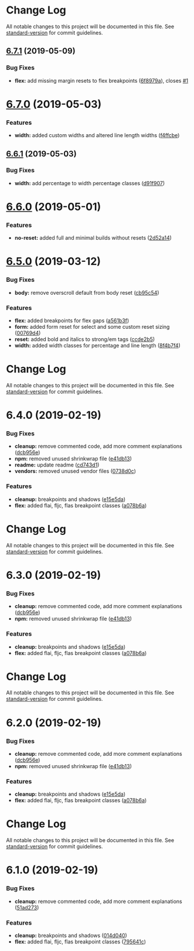 # Change Log

All notable changes to this project will be documented in this file. See [standard-version](https://github.com/conventional-changelog/standard-version) for commit guidelines.

## [6.7.1](https://github.com/nullpub/css/compare/v6.7.0...v6.7.1) (2019-05-09)


### Bug Fixes

* **flex:** add missing margin resets to flex breakpoints ([6f8979a](https://github.com/nullpub/css/commit/6f8979a)), closes [#1](https://github.com/nullpub/css/issues/1)



# [6.7.0](https://github.com/nullpub/css/compare/v6.6.1...v6.7.0) (2019-05-03)


### Features

* **width:** added custom widths and altered line length widths ([f4ffcbe](https://github.com/nullpub/css/commit/f4ffcbe))



## [6.6.1](https://github.com/nullpub/css/compare/v6.6.0...v6.6.1) (2019-05-03)


### Bug Fixes

* **width:** add percentage to width percentage classes ([d91f907](https://github.com/nullpub/css/commit/d91f907))



# [6.6.0](https://github.com/nullpub/css/compare/v6.5.0...v6.6.0) (2019-05-01)


### Features

* **no-reset:** added full and minimal builds without resets ([2d52a14](https://github.com/nullpub/css/commit/2d52a14))



# [6.5.0](https://github.com/nullpub/css/compare/v6.4.0...v6.5.0) (2019-03-12)


### Bug Fixes

* **body:** remove overscroll default from body reset ([cb95c54](https://github.com/nullpub/css/commit/cb95c54))


### Features

* **flex:** added breakpoints for flex gaps ([a561b3f](https://github.com/nullpub/css/commit/a561b3f))
* **form:** added form reset for select and some custom reset sizing ([00769d4](https://github.com/nullpub/css/commit/00769d4))
* **reset:** added bold and italics to strong/em tags ([ccde2b5](https://github.com/nullpub/css/commit/ccde2b5))
* **width:** added width classes for percentage and line length ([8f4b7f4](https://github.com/nullpub/css/commit/8f4b7f4))



# Change Log

All notable changes to this project will be documented in this file. See [standard-version](https://github.com/conventional-changelog/standard-version) for commit guidelines.

# 6.4.0 (2019-02-19)


### Bug Fixes

* **cleanup:** remove commented code, add more comment explanations ([dcb956e](https://github.com/nullpub/css/commit/dcb956e))
* **npm:** removed unused shrinkwrap file ([e41db13](https://github.com/nullpub/css/commit/e41db13))
* **readme:** update readme ([cd743d1](https://github.com/nullpub/css/commit/cd743d1))
* **vendors:** removed unused vendor files ([0738d0c](https://github.com/nullpub/css/commit/0738d0c))


### Features

* **cleanup:** breakpoints and shadows ([e15e5da](https://github.com/nullpub/css/commit/e15e5da))
* **flex:** added flai, fljc, flas breakpoint classes ([a078b6a](https://github.com/nullpub/css/commit/a078b6a))



# Change Log

All notable changes to this project will be documented in this file. See [standard-version](https://github.com/conventional-changelog/standard-version) for commit guidelines.

# 6.3.0 (2019-02-19)


### Bug Fixes

* **cleanup:** remove commented code, add more comment explanations ([dcb956e](https://github.com/nullpub/css/commit/dcb956e))
* **npm:** removed unused shrinkwrap file ([e41db13](https://github.com/nullpub/css/commit/e41db13))


### Features

* **cleanup:** breakpoints and shadows ([e15e5da](https://github.com/nullpub/css/commit/e15e5da))
* **flex:** added flai, fljc, flas breakpoint classes ([a078b6a](https://github.com/nullpub/css/commit/a078b6a))



# Change Log

All notable changes to this project will be documented in this file. See [standard-version](https://github.com/conventional-changelog/standard-version) for commit guidelines.

# 6.2.0 (2019-02-19)


### Bug Fixes

* **cleanup:** remove commented code, add more comment explanations ([dcb956e](https://github.com/nullpub/css/commit/dcb956e))
* **npm:** removed unused shrinkwrap file ([e41db13](https://github.com/nullpub/css/commit/e41db13))


### Features

* **cleanup:** breakpoints and shadows ([e15e5da](https://github.com/nullpub/css/commit/e15e5da))
* **flex:** added flai, fljc, flas breakpoint classes ([a078b6a](https://github.com/nullpub/css/commit/a078b6a))



# Change Log

All notable changes to this project will be documented in this file. See [standard-version](https://github.com/conventional-changelog/standard-version) for commit guidelines.

# 6.1.0 (2019-02-19)


### Bug Fixes

* **cleanup:** remove commented code, add more comment explanations ([51ad273](https://github.com/nullpub/css/commit/51ad273))


### Features

* **cleanup:** breakpoints and shadows ([014d040](https://github.com/nullpub/css/commit/014d040))
* **flex:** added flai, fljc, flas breakpoint classes ([795641c](https://github.com/nullpub/css/commit/795641c))

